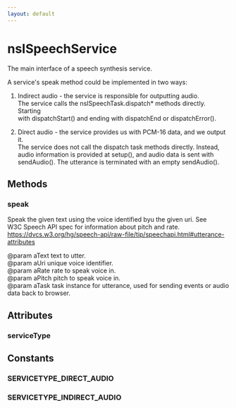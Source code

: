```yaml
---
layout: default
---
```


# nsISpeechService #
  
The main interface of a speech synthesis service.  
  
A service's speak method could be implemented in two ways:  
 1. Indirect audio - the service is responsible for outputting audio.  
   The service calls the nsISpeechTask.dispatch* methods directly. Starting  
   with dispatchStart() and ending with dispatchEnd or dispatchError().  
  
 2. Direct audio - the service provides us with PCM-16 data, and we output it.  
   The service does not call the dispatch task methods directly. Instead,  
   audio information is provided at setup(), and audio data is sent with  
   sendAudio(). The utterance is terminated with an empty sendAudio().  
  

## Methods ##

### speak ###
  
Speak the given text using the voice identified byu the given uri. See  
W3C Speech API spec for information about pitch and rate.  
https://dvcs.w3.org/hg/speech-api/raw-file/tip/speechapi.html#utterance-attributes  
  
@param aText  text to utter.  
@param aUri   unique voice identifier.  
@param aRate  rate to speak voice in.  
@param aPitch pitch to speak voice in.  
@param aTask  task instance for utterance, used for sending events or audio  
                data back to browser.  
  

## Attributes ##

### serviceType ###

## Constants ##

### SERVICETYPE_DIRECT_AUDIO ###

### SERVICETYPE_INDIRECT_AUDIO ###

